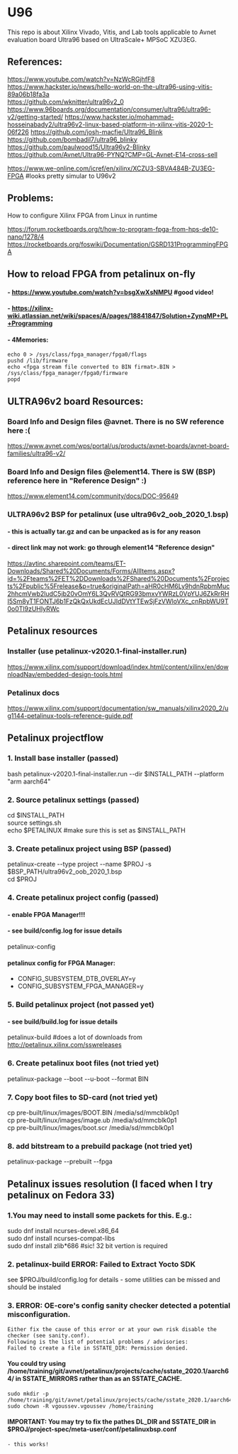 # U96

This repo is about Xilinx Vivado, Vitis, and Lab tools applicable to Avnet evaluation board Ultra96 based on UltraScale+ MPSoC XZU3EG. 

## References: 

https://www.youtube.com/watch?v=NzWcRGjhfF8  
https://www.hackster.io/news/hello-world-on-the-ultra96-using-vitis-89a06b18fa3a  
https://github.com/wknitter/ultra96v2_0
https://www.96boards.org/documentation/consumer/ultra96/ultra96-v2/getting-started/
https://www.hackster.io/mohammad-hosseinabady2/ultra96v2-linux-based-platform-in-xilinx-vitis-2020-1-06f226
https://github.com/josh-macfie/Ultra96_Blink
https://github.com/bombadil7/ultra96_blinky
https://github.com/paulwood15/Ultra96v2-Blinky
https://github.com/Avnet/Ultra96-PYNQ?CMP=GL-Avnet-E14-cross-sell

https://www.we-online.com/icref/en/xilinx/XCZU3-SBVA484B-ZU3EG-FPGA  #looks pretty simular to U96v2

## Problems: 

How to configure Xilinx FPGA from Linux in runtime  

https://forum.rocketboards.org/t/how-to-program-fpga-from-hps-de10-nano/1278/4  
https://rocketboards.org/foswiki/Documentation/GSRD131ProgrammingFPGA  


## How to reload FPGA from petalinux on-fly 
#### - https://www.youtube.com/watch?v=bsgXwXsNMPU  #good video!
#### - https://xilinx-wiki.atlassian.net/wiki/spaces/A/pages/18841847/Solution+ZynqMP+PL+Programming
#### - 4Memories: 
    echo 0 > /sys/class/fpga_manager/fpga0/flags  
    pushd /lib/firmware  
    echo <fpga stream file converted to BIN firmat>.BIN > /sys/class/fpga_manager/fpga0/firmware  
    popd  



## ULTRA96v2 board Resources:
### Board Info and Design files @avnet. There is no SW reference here :(
https://www.avnet.com/wps/portal/us/products/avnet-boards/avnet-board-families/ultra96-v2/
### Board Info and Design files @element14. There is SW (BSP) reference here in "Reference Design" :)
https://www.element14.com/community/docs/DOC-95649 
### ULTRA96v2 BSP for petalinux (use ultra96v2_oob_2020_1.bsp)
#### - this is actually tar.gz and can be unpacked as is for any reason
#### - direct link may not work: go through element14 "Reference design"
https://avtinc.sharepoint.com/teams/ET-Downloads/Shared%20Documents/Forms/AllItems.aspx?id=%2Fteams%2FET%2DDownloads%2FShared%20Documents%2Fprojects%2Fpublic%5Frelease&p=true&originalPath=aHR0cHM6Ly9hdnRpbmMuc2hhcmVwb2ludC5jb20vOmY6L3QvRVQtRG93bmxvYWRzL0VpYUJ6ZkRrRHI5Sm8yT1FONTJ6b1FzQkQxUkdEcUJIdDVtYTEwSjFzVWloVXc_cnRpbWU9T0o0Tl9zUHIyRWc


## Petalinux resources
### Installer (use petalinux-v2020.1-final-installer.run)
https://www.xilinx.com/support/download/index.html/content/xilinx/en/downloadNav/embedded-design-tools.html
### Petalinux docs
https://www.xilinx.com/support/documentation/sw_manuals/xilinx2020_2/ug1144-petalinux-tools-reference-guide.pdf


## Petalinux projectflow
### 1. Install base installer (passed)
bash petalinux-v2020.1-final-installer.run --dir $INSTALL_PATH --platform "arm aarch64"

### 2. Source petalinux settings  (passed)
cd $INSTALL_PATH  
source settings.sh  
echo $PETALINUX  #make sure this is set as $INSTALL_PATH  

### 3. Create petalinux project using BSP  (passed)
petalinux-create --type project --name $PROJ -s $BSP_PATH/ultra96v2_oob_2020_1.bsp  
cd $PROJ  

### 4. Create petalinux project config  (passed)
#### - enable FPGA Manager!!!  
#### - see build/config.log for issue details  
petalinux-config  
#### petalinux config for FPGA Manager:
  - CONFIG_SUBSYSTEM_DTB_OVERLAY=y  
  - CONFIG_SUBSYSTEM_FPGA_MANAGER=y  

### 5. Build petalinux project (not passed yet)
####  - see build/build.log for issue details
petalinux-build  #does a lot of downloads from http://petalinux.xilinx.com/sswreleases  

### 6. Create petalinux boot files (not tried yet)
petalinux-package --boot --u-boot --format BIN  

### 7. Copy boot files to SD-card (not tried yet)
cp pre-built/linux/images/BOOT.BIN  /media/sd/mmcblk0p1  
cp pre-built/linux/images/image.ub  /media/sd/mmcblk0p1  
cp pre-built/linux/images/boot.scr  /media/sd/mmcblk0p1  

### 8. add bitstream to a prebuild package (not tried yet)
petalinux-package --prebuilt --fpga <FPGA bitstream>  
 


## Petalinux issues resolution (I faced when I try petalinux on Fedora 33) 
 
### 1.You may need to install some packets for this. E.g.: 
  sudo dnf install ncurses-devel.x86_64  
  sudo dnf install ncurses-compat-libs  
  sudo dnf install zlib*686 #sic! 32 bit vertion is required  
 
### 2. petalinux-build ERROR: Failed to Extract Yocto SDK 
  see $PROJ/build/config.log for details - some utilities can be missed and should be instaled  
 
### 3. ERROR:  OE-core's config sanity checker detected a potential misconfiguration. 
    Either fix the cause of this error or at your own risk disable the checker (see sanity.conf).  
    Following is the list of potential problems / advisories:  
    Failed to create a file in SSTATE_DIR: Permission denied.  
#### You could try using /home/training/git/avnet/petalinux/projects/cache/sstate_2020.1/aarch64/ in SSTATE_MIRRORS rather than as an SSTATE_CACHE. 
    sudo mkdir -p /home/training/git/avnet/petalinux/projects/cache/sstate_2020.1/aarch64/  
    sudo chown -R vgoussev.vgoussev /home/training  
#### IMPORTANT: You may try to fix the pathes DL_DIR and SSTATE_DIR in $PROJ/project-spec/meta-user/conf/petalinuxbsp.conf  
    - this works!  
 


